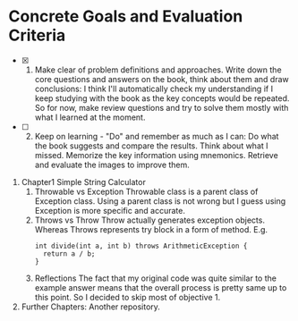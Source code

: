 <!--
Why: I wanted to know what I have to consider when I code and how to develop those ideas into code.
What: Evaluation critieria for the good code, common practices
How: As the author encourages doing before learning, I am going to do that. That means no reading through, just from the beginning to the end not going further before trying and understanding.
Also, I'm going to abstract and image the 'what' above to remember and use in the future.
-->

# Concrete Goals and Evaluation Criteria
<!-- 
1. Make it fun.
2. Make it specific, measurable, provable.
3. Make it last.
-->
- [x] 1. Make clear of problem definitions and approaches. Write down the core questions and answers on the book, think about them and draw conclusions:
      I think I'll automatically check my understanding if I keep studying with the book as the key concepts would be repeated.
      So for now, make review questions and try to solve them mostly with what I learned at the moment.
- [ ] 2. Keep on learning - "Do" and remember as much as I can:
      Do what the book suggests and compare the results. Think about what I missed. Memorize the key information using mnemonics. Retrieve and evaluate the images to improve them.

<!-- 
# Archiving Template
The main points are not to cheat myself that I understood when I actually didn't, and review my thought process. So try to include at least these:
### 1. The approaches/strategies I used and why
### 2. The proof that I reached the goal
### 3. If not, what I did to make amends + re-evaluation till I do.
-->

1. Chapter1 Simple String Calculator
   1. Throwable vs Exception
      Throwable class is a parent class of Exception class. Using a parent class is not wrong but I guess using Exception is more specific and accurate.
   2. Throws vs Throw
      Throw actually generates exception objects. Whereas Throws represents try block in a form of method. E.g.
      ```
      int divide(int a, int b) throws ArithmeticException {
        return a / b;
      }
      ```
	 3. Reflections
      The fact that my original code was quite similar to the example answer means that the overall process is pretty same up to this point. So I decided to skip most of objective 1.
2. Further Chapters: Another repository.
